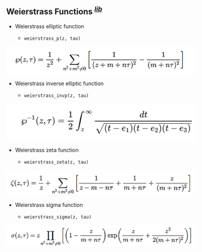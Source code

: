 ## Weierstrass Functions <sup>[_lib_](http://arblib.org/acb_elliptic.html#weierstrass-elliptic-functions)</sup>

- Weierstrass elliptic function

    - `weierstrass_p(z, tau)`
    
![Weierstrass_p](assets/Weierstrass_p.png)     


- Weierstrass inverse elliptic function

    - `weierstrass_invp(z, tau)`
    
![Weierstrass_pinv](assets/Weierstrass_pinv.png)

- Weierstrass zeta function

    - `weierstrass_zeta(z, tau)`
    
![Weierstrass_zeta](assets/Weierstrass_zeta.png)

- Weierstrass sigma function

    - `weierstrass_sigma(z, tau)`
    
![Weierstrass_sigma](assets/Weierstrass_sigma.png)

